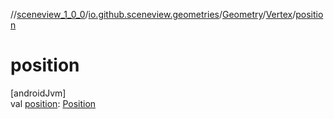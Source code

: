 //[sceneview_1_0_0](../../../../index.md)/[io.github.sceneview.geometries](../../index.md)/[Geometry](../index.md)/[Vertex](index.md)/[position](position.md)

# position

[androidJvm]\
val [position](position.md): [Position](../../../io.github.sceneview.math/index.md#945960193%2FClasslikes%2F-602047187)
